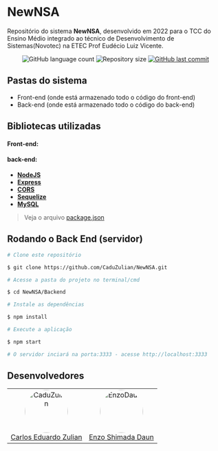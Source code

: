 # NewNSA

Repositório do sistema **NewNSA**, desenvolvido em 2022 para o TCC do Ensino Médio integrado ao técnico de Desenvolvimento de Sistemas(Novotec) na ETEC Prof Eudécio Luiz Vicente. 

<div align="center">
  <img alt="GitHub language count" src="https://img.shields.io/github/languages/count/CaduZulian/NewNSA?color=%2304D361">
  <img alt="Repository size" src="https://img.shields.io/github/repo-size/CaduZulian/NewNSA">
  <a href="https://github.com/tgmarinho/README-ecoleta/commits/master">
    <img alt="GitHub last commit" src="https://img.shields.io/github/last-commit/CaduZulian/NewNSA">
  </a>
</div>

## Pastas do sistema

 - Front-end (onde está armazenado todo o código do front-end)
 - Back-end (onde está armazenado todo o código do back-end)

## Bibliotecas utilizadas
#### Front-end:
#### back-end:  
- **[NodeJS](https://nodejs.org/en/)**
- **[Express](https://expressjs.com/)**
- **[CORS](https://expressjs.com/en/resources/middleware/cors.html)**
- **[Sequelize](https://sequelize.org/)**
- **[MySQL](https://github.com/sidorares/node-mysql2)**

> Veja o arquivo [package.json](https://github.com/CaduZulian/NewNSA/blob/master/package.json)

##  Rodando o Back End (servidor)
```bash
# Clone este repositório

$ git clone https://github.com/CaduZulian/NewNSA.git

# Acesse a pasta do projeto no terminal/cmd

$ cd NewNSA/Backend

# Instale as dependências

$ npm install

# Execute a aplicação

$ npm start

# O servidor inciará na porta:3333 - acesse http://localhost:3333

```

## Desenvolvedores

<table align="center">
<tr>
<td> 
<div align="center">
<img style="width: 100px; border-radius: 50%;" src="https://github.com/CaduZulian.png" alt="CaduZulian"/><br />
<a href="https://github.com/CaduZulian">Carlos Eduardo Zulian</a> 
</div>  
</td>
<td>  
<div align="center">
<img style="width: 100px; border-radius: 50%;" src="https://github.com/EnzoDaun.png" alt="EnzoDaun"/><br />
<a href="https://github.com/EnzoDaun">Enzo Shimada Daun</a> 
</div>
</td>
</tr>
</table>